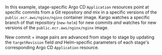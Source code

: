 In this example, stage-specific Argo CD `Application` resources point at
specific commits from a Git repository _and_ mix in a specific versions of the
`public.ecr.aws/nginx/nginx` container image. Kargo watches a specific branch of
that repository (`new-helm`) for new commits _and_ watches for new versions of
the `public.ecr.aws/nginx/nginx` image.

New commit + image pairs are advanced from stage to stage by updating the
`targetRevision` field _and_ Helm-specific parameters of each stage's
corresponding Argo CD `Application` resource.
